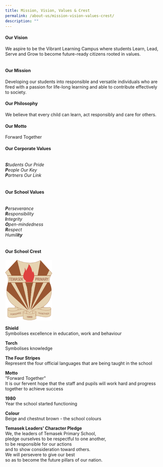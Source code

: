 ```yaml
---
title: Mission, Vision, Values & Crest
permalink: /about-us/mission-vision-values-crest/
description: ""
---
```

#### Our Vision
We aspire to be the Vibrant Learning Campus where students Learn, Lead, Serve and Grow to become future-ready citizens rooted in values. <Br><br>

#### Our Mission
Developing our students into responsible and versatile individuals who are fired with a passion for life-long learning and able to contribute effectively to society. 


#### Our Philosophy
We believe that every child can learn, act responsibly and care for others.


#### Our Motto
Forward Together

#### Our Corporate Values
<Br>_**S**tudents Our Pride_
<br>_**P**eople Our Key_
<br>_**P**artners Our Link_ <Br><br>

#### Our School Values
<br>_**P**erseverance_
<Br>_**R**esponsibility_
<br>_**I**ntegrity_
<br>_**O**pen-mindedness_
<br>_**R**espect_
<br>_Humil**ity**_ <br><br>

#### Our School Crest

<img src="/images/crest.png" 
     style="width:30%">
		 
**Shield**
<br>Symbolises excellence in education, work and behaviour

  

**Torch**
<br>Symbolises knowledge

  

**The Four Stripes**
<br>Represent the four official languages that are being taught in the school

  

**Motto**
<br>"Forward Together"
<br>It is our fervent hope that the staff and pupils will work hard and progress together to achieve success

  

**1980**
<br>Year the school started functioning

  

**Colour**
<br>Beige and chestnut brown - the school colours

  

**Temasek Leaders' Character Pledge**
<br>We, the leaders of Temasek Primary School, 
<br>pledge ourselves to be respectful to one another, 
<br>to be responsible for our actions 
<br>and to show consideration toward others.
<br>We will persevere to give our best 
<br>so as to become the future pillars of our nation.